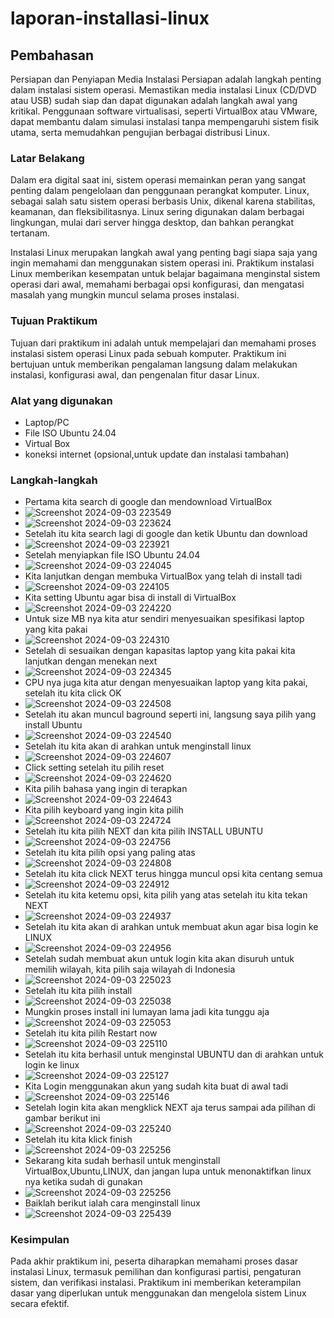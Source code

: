 # laporan-installasi-linux
## Pembahasan
Persiapan dan Penyiapan Media Instalasi Persiapan adalah langkah penting dalam instalasi sistem operasi. Memastikan media instalasi Linux (CD/DVD atau USB) sudah siap dan dapat digunakan adalah langkah awal yang kritikal. Penggunaan software virtualisasi, seperti VirtualBox atau VMware, dapat membantu dalam simulasi instalasi tanpa mempengaruhi sistem fisik utama, serta memudahkan pengujian berbagai distribusi Linux.
### Latar Belakang
Dalam era digital saat ini, sistem operasi memainkan peran yang sangat penting dalam pengelolaan dan penggunaan perangkat komputer. Linux, sebagai salah satu sistem operasi berbasis Unix, dikenal karena stabilitas, keamanan, dan fleksibilitasnya. Linux sering digunakan dalam berbagai lingkungan, mulai dari server hingga desktop, dan bahkan perangkat tertanam.

Instalasi Linux merupakan langkah awal yang penting bagi siapa saja yang ingin memahami dan menggunakan sistem operasi ini. Praktikum instalasi Linux memberikan kesempatan untuk belajar bagaimana menginstal sistem operasi dari awal, memahami berbagai opsi konfigurasi, dan mengatasi masalah yang mungkin muncul selama proses instalasi.
### Tujuan Praktikum
Tujuan dari praktikum ini adalah untuk mempelajari dan memahami proses instalasi sistem operasi Linux pada sebuah komputer. Praktikum ini bertujuan untuk memberikan pengalaman langsung dalam melakukan instalasi, konfigurasi awal, dan pengenalan fitur dasar Linux.
### Alat yang digunakan
- Laptop/PC
- File ISO Ubuntu 24.04
- Virtual Box
- koneksi internet (opsional,untuk update dan instalasi tambahan)
### Langkah-langkah
- Pertama kita search di google dan mendownload VirtualBox
- ![Screenshot 2024-09-03 223549](https://github.com/user-attachments/assets/2b87db1f-d00c-4d70-a12c-de8aea7c9374)
- ![Screenshot 2024-09-03 223624](https://github.com/user-attachments/assets/aab9277b-bfa0-4ad3-a5ae-ad5ecf1bb688)
- Setelah itu kita search lagi di google dan ketik Ubuntu dan download
- ![Screenshot 2024-09-03 223921](https://github.com/user-attachments/assets/d304241c-141f-463c-ba5d-02903b37a1d4)
- Setelah menyiapkan file ISO Ubuntu 24.04
- ![Screenshot 2024-09-03 224045](https://github.com/user-attachments/assets/93af0218-2552-4061-bba1-ec2a5134d98d)
- Kita lanjutkan dengan membuka VirtualBox yang telah di install tadi
- ![Screenshot 2024-09-03 224105](https://github.com/user-attachments/assets/e856bf76-0a16-4c9c-bae8-0d398644676d)
- Kita setting Ubuntu agar bisa di install di VirtualBox
- ![Screenshot 2024-09-03 224220](https://github.com/user-attachments/assets/7308a4e5-cdc9-4b37-a467-827924438880)
- Untuk size MB nya kita atur sendiri menyesuaikan spesifikasi laptop yang kita pakai
- ![Screenshot 2024-09-03 224310](https://github.com/user-attachments/assets/edbbe5dd-bcf7-42d6-b3a1-e3fcd223847b)
- Setelah di sesuaikan dengan kapasitas laptop yang kita pakai kita lanjutkan dengan menekan next
- ![Screenshot 2024-09-03 224345](https://github.com/user-attachments/assets/400fa093-d26d-45f3-9d0a-b2d4c72b7fd7)
- CPU nya juga kita atur dengan menyesuaikan laptop yang kita pakai, setelah itu kita click OK
- ![Screenshot 2024-09-03 224508](https://github.com/user-attachments/assets/ea5cf449-bf6b-4184-bced-fe2bd6818525)
- Setelah itu akan muncul baground seperti ini, langsung saya pilih yang install Ubuntu
- ![Screenshot 2024-09-03 224540](https://github.com/user-attachments/assets/041a38f6-26c8-41c8-8868-184a59d745ab)
- Setelah itu kita akan di arahkan untuk menginstall linux
- ![Screenshot 2024-09-03 224607](https://github.com/user-attachments/assets/1ab5b3e1-7efa-48c5-aac2-997e0f32e6d2)
- Click setting setelah itu pilih reset
- ![Screenshot 2024-09-03 224620](https://github.com/user-attachments/assets/e0393762-abc6-4735-8615-4067fb1109c3)
- Kita pilih bahasa yang ingin di terapkan
- ![Screenshot 2024-09-03 224643](https://github.com/user-attachments/assets/098ebe43-6bd2-4d2c-984c-06872040d2f3)
- Kita pilih keyboard yang ingin kita pilih
- ![Screenshot 2024-09-03 224724](https://github.com/user-attachments/assets/07768908-4f44-4103-992c-0c97f3bd8953)
- Setelah itu kita pilih NEXT dan kita pilih INSTALL UBUNTU
- ![Screenshot 2024-09-03 224756](https://github.com/user-attachments/assets/6f936de1-8da9-4f77-8c92-e0d019eec487)
- Setelah itu kita pilih opsi yang paling atas
- ![Screenshot 2024-09-03 224808](https://github.com/user-attachments/assets/21bd30f8-d3f2-4514-b74e-e720e46ab932)
- Setelah itu kita click NEXT terus hingga muncul opsi kita centang semua
- ![Screenshot 2024-09-03 224912](https://github.com/user-attachments/assets/74c5fa3b-f878-4c78-b0b5-f2f7c06ef0bf)
- Setelah itu kita ketemu opsi, kita pilih yang atas setelah itu kita tekan NEXT
- ![Screenshot 2024-09-03 224937](https://github.com/user-attachments/assets/48ad5d2f-0880-4f33-9a92-f16b8dfaf543)
- Setelah itu kita akan di arahkan untuk membuat akun agar bisa login ke LINUX
- ![Screenshot 2024-09-03 224956](https://github.com/user-attachments/assets/3e0c95e0-ac7c-4511-a4e7-88cb72e8b05e)
- Setelah sudah membuat akun untuk login kita akan disuruh untuk memilih wilayah, kita pilih saja wilayah di Indonesia
- ![Screenshot 2024-09-03 225023](https://github.com/user-attachments/assets/0e156203-862a-4ab3-88e2-063ed63d5dd6)
- Setelah itu kita pilih install
- ![Screenshot 2024-09-03 225038](https://github.com/user-attachments/assets/0dd88a61-a1c2-4127-952a-aa424b27c85a)
- Mungkin proses install ini lumayan lama jadi kita tunggu aja
- ![Screenshot 2024-09-03 225053](https://github.com/user-attachments/assets/b6f33b8c-d7bc-4ef7-82b6-7939094520e3)
- Setelah itu kita pilih Restart now
- ![Screenshot 2024-09-03 225110](https://github.com/user-attachments/assets/596cff94-203e-49b4-9b93-2fcaa04aa6fe)
- Setelah itu kita berhasil untuk menginstal UBUNTU dan di arahkan untuk login ke linux
- ![Screenshot 2024-09-03 225127](https://github.com/user-attachments/assets/3f749ba8-eebb-4460-b14a-4b02c256bbbd)
- Kita Login menggunakan akun yang sudah kita buat di awal tadi
- ![Screenshot 2024-09-03 225146](https://github.com/user-attachments/assets/826ecf88-ac49-4ff2-8f3e-b43358dfc56a)
- Setelah login kita akan mengklick NEXT aja terus sampai ada pilihan di gambar berikut ini
- ![Screenshot 2024-09-03 225240](https://github.com/user-attachments/assets/a1758824-4138-4d1b-a39d-97c99d402902)
- Setelah itu kita klick finish
- ![Screenshot 2024-09-03 225256](https://github.com/user-attachments/assets/39f7d19b-7ff1-4e18-aa1a-b9a61f31550d)
- Sekarang kita sudah berhasil untuk menginstall VirtualBox,Ubuntu,LINUX, dan jangan lupa untuk menonaktifkan linux nya ketika sudah di gunakan
- ![Screenshot 2024-09-03 225256](https://github.com/user-attachments/assets/290c37ad-9302-468c-a2c5-4826f54f2a5c)
- Baiklah berikut ialah cara menginstall linux
- ![Screenshot 2024-09-03 225439](https://github.com/user-attachments/assets/2bba8fd8-7f64-4606-8c7c-51265cd35f72)

### Kesimpulan
 Pada akhir praktikum ini, peserta diharapkan memahami proses dasar instalasi Linux, termasuk pemilihan dan konfigurasi partisi, pengaturan sistem, dan verifikasi instalasi. Praktikum ini memberikan keterampilan dasar yang diperlukan untuk menggunakan dan mengelola sistem Linux secara efektif.

